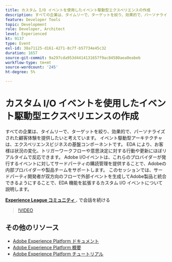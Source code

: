 ```yaml
---
title: カスタム I/O イベントを使用したイベント駆動型エクスペリエンスの作成
description: すべての企業は、タイムリーで、ターゲットを絞り、効果的で、パーソナライズされた顧客体験を提供したいと考えています。 イベント駆動型アーキテクチャは、エクスペリエンスビジネスの基盤コンポーネントです。 EDA により、お客様は状況の変化、トリガーワークフローや意思決定に対する行動や更新にほぼリアルタイムで反応できます。 Adobe I/Oイベントは、これらのプロバイダーが発行するイベントに対してサードパーティの購読管理を提供することで、Adobeの内部プロバイダーや製品チームをサポートします。 このセッションでは、サードパーティ開発者が双方向のフローで外部イベントを生成してAdobe製品と統合できるようにすることで、EDA 機能を拡張するカスタム I/O イベントについて説明します。
feature: Developer Tools
topic: Development
role: Developer, Architect
level: Experienced
kt: 9137
type: Event
exl-id: 38a71125-d161-4271-8c7f-b57734e45c32
duration: 1657
source-git-commit: 9a297cda953d4414131657f9ac84580aea0eabeb
workflow-type: tm+mt
source-wordcount: '245'
ht-degree: 5%

---
```


# カスタム I/O イベントを使用したイベント駆動型エクスペリエンスの作成

すべての企業は、タイムリーで、ターゲットを絞り、効果的で、パーソナライズされた顧客体験を提供したいと考えています。 イベント駆動型アーキテクチャは、エクスペリエンスビジネスの基盤コンポーネントです。 EDA により、お客様は状況の変化、トリガーワークフローや意思決定に対する行動や更新にほぼリアルタイムで反応できます。 Adobe I/Oイベントは、これらのプロバイダーが発行するイベントに対してサードパーティの購読管理を提供することで、Adobeの内部プロバイダーや製品チームをサポートします。 このセッションでは、サードパーティ開発者が双方向のフローで外部イベントを生成してAdobe製品と統合できるようにすることで、EDA 機能を拡張するカスタム I/O イベントについて説明します。

**[Experience League コミュニティ ](https://adobe.ly/3kXfjdx).** で会話を続ける

>[!VIDEO](https://video.tv.adobe.com/v/337616/?quality=12&learn=on&hidetitle=true)

## その他のリソース

- [Adobe Experience Platform ドキュメント ](https://experienceleague.adobe.com/docs/experience-platform.html?lang=ja)
- [Adobe Experience Platform 概要](https://experienceleague.adobe.com/docs/experience-platform/landing/home.html?lang=ja)
- [Adobe Experience Platform チュートリアル](https://experienceleague.adobe.com/docs/platform-learn/tutorials/overview.html?lang=ja)
